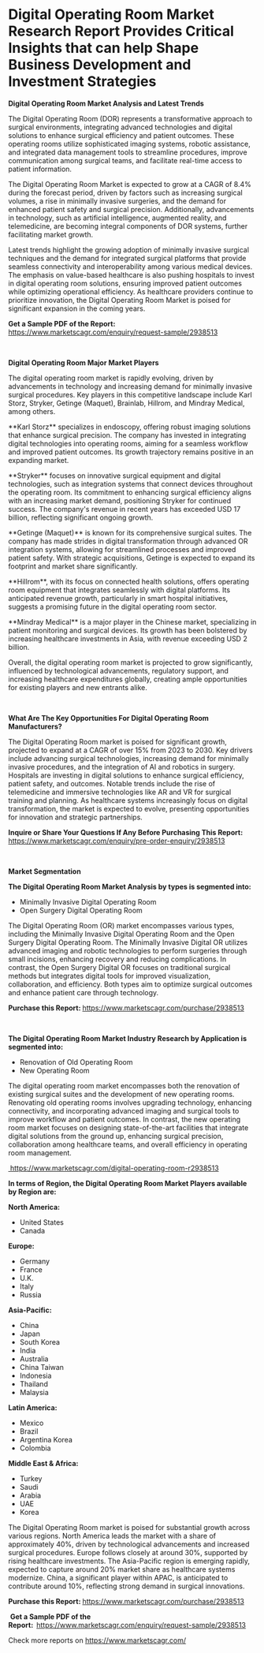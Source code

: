 <p><h1>Digital Operating Room Market Research Report Provides Critical Insights that can help Shape Business Development and Investment Strategies</h1></p><p><strong>Digital Operating Room Market Analysis and Latest Trends</strong></p>
<p><p>The Digital Operating Room (DOR) represents a transformative approach to surgical environments, integrating advanced technologies and digital solutions to enhance surgical efficiency and patient outcomes. These operating rooms utilize sophisticated imaging systems, robotic assistance, and integrated data management tools to streamline procedures, improve communication among surgical teams, and facilitate real-time access to patient information.</p><p>The Digital Operating Room Market is expected to grow at a CAGR of 8.4% during the forecast period, driven by factors such as increasing surgical volumes, a rise in minimally invasive surgeries, and the demand for enhanced patient safety and surgical precision. Additionally, advancements in technology, such as artificial intelligence, augmented reality, and telemedicine, are becoming integral components of DOR systems, further facilitating market growth.</p><p>Latest trends highlight the growing adoption of minimally invasive surgical techniques and the demand for integrated surgical platforms that provide seamless connectivity and interoperability among various medical devices. The emphasis on value-based healthcare is also pushing hospitals to invest in digital operating room solutions, ensuring improved patient outcomes while optimizing operational efficiency. As healthcare providers continue to prioritize innovation, the Digital Operating Room Market is poised for significant expansion in the coming years.</p></p>
<p><strong>Get a Sample PDF of the Report:&nbsp;</strong> <a href="https://www.marketscagr.com/enquiry/request-sample/2938513?utm_campaign=2095&utm_medium=2&utm_source=Github&utm_content=ia&utm_term=15032025&utm_id=digital-operating-room">https://www.marketscagr.com/enquiry/request-sample/2938513</a></p>
<p>&nbsp;</p>
<p><strong>Digital Operating Room Major Market Players</strong></p>
<p><p>The digital operating room market is rapidly evolving, driven by advancements in technology and increasing demand for minimally invasive surgical procedures. Key players in this competitive landscape include Karl Storz, Stryker, Getinge (Maquet), Brainlab, Hillrom, and Mindray Medical, among others.</p><p>**Karl Storz** specializes in endoscopy, offering robust imaging solutions that enhance surgical precision. The company has invested in integrating digital technologies into operating rooms, aiming for a seamless workflow and improved patient outcomes. Its growth trajectory remains positive in an expanding market.</p><p>**Stryker** focuses on innovative surgical equipment and digital technologies, such as integration systems that connect devices throughout the operating room. Its commitment to enhancing surgical efficiency aligns with an increasing market demand, positioning Stryker for continued success. The company's revenue in recent years has exceeded USD 17 billion, reflecting significant ongoing growth.</p><p>**Getinge (Maquet)** is known for its comprehensive surgical suites. The company has made strides in digital transformation through advanced OR integration systems, allowing for streamlined processes and improved patient safety. With strategic acquisitions, Getinge is expected to expand its footprint and market share significantly.</p><p>**Hillrom**, with its focus on connected health solutions, offers operating room equipment that integrates seamlessly with digital platforms. Its anticipated revenue growth, particularly in smart hospital initiatives, suggests a promising future in the digital operating room sector.</p><p>**Mindray Medical** is a major player in the Chinese market, specializing in patient monitoring and surgical devices. Its growth has been bolstered by increasing healthcare investments in Asia, with revenue exceeding USD 2 billion.</p><p>Overall, the digital operating room market is projected to grow significantly, influenced by technological advancements, regulatory support, and increasing healthcare expenditures globally, creating ample opportunities for existing players and new entrants alike.</p></p>
<p>&nbsp;</p>
<p><strong>What Are The Key Opportunities For Digital Operating Room Manufacturers?</strong></p>
<p><p>The Digital Operating Room market is poised for significant growth, projected to expand at a CAGR of over 15% from 2023 to 2030. Key drivers include advancing surgical technologies, increasing demand for minimally invasive procedures, and the integration of AI and robotics in surgery. Hospitals are investing in digital solutions to enhance surgical efficiency, patient safety, and outcomes. Notable trends include the rise of telemedicine and immersive technologies like AR and VR for surgical training and planning. As healthcare systems increasingly focus on digital transformation, the market is expected to evolve, presenting opportunities for innovation and strategic partnerships.</p></p>
<p><strong>Inquire or Share Your Questions If Any Before Purchasing This Report:</strong> <a href="https://www.marketscagr.com/enquiry/pre-order-enquiry/2938513?utm_campaign=2095&utm_medium=2&utm_source=Github&utm_content=ia&utm_term=15032025&utm_id=digital-operating-room">https://www.marketscagr.com/enquiry/pre-order-enquiry/2938513</a></p>
<p>&nbsp;</p>
<p><strong>Market Segmentation</strong></p>
<p><strong>The Digital Operating Room Market Analysis by types is segmented into:</strong></p>
<p><ul><li>Minimally Invasive Digital Operating Room</li><li>Open Surgery Digital Operating Room</li></ul></p>
<p><p>The Digital Operating Room (OR) market encompasses various types, including the Minimally Invasive Digital Operating Room and the Open Surgery Digital Operating Room. The Minimally Invasive Digital OR utilizes advanced imaging and robotic technologies to perform surgeries through small incisions, enhancing recovery and reducing complications. In contrast, the Open Surgery Digital OR focuses on traditional surgical methods but integrates digital tools for improved visualization, collaboration, and efficiency. Both types aim to optimize surgical outcomes and enhance patient care through technology.</p></p>
<p><strong>Purchase this Report:&nbsp;</strong><a href="https://www.marketscagr.com/purchase/2938513?utm_campaign=2095&utm_medium=2&utm_source=Github&utm_content=ia&utm_term=15032025&utm_id=digital-operating-room">https://www.marketscagr.com/purchase/2938513</a></p>
<p>&nbsp;</p>
<p><strong>The Digital Operating Room Market Industry Research by Application is segmented into:</strong></p>
<p><ul><li>Renovation of Old Operating Room</li><li>New Operating Room</li></ul></p>
<p><p>The digital operating room market encompasses both the renovation of existing surgical suites and the development of new operating rooms. Renovating old operating rooms involves upgrading technology, enhancing connectivity, and incorporating advanced imaging and surgical tools to improve workflow and patient outcomes. In contrast, the new operating room market focuses on designing state-of-the-art facilities that integrate digital solutions from the ground up, enhancing surgical precision, collaboration among healthcare teams, and overall efficiency in operating room management.</p></p>
<p><a href="https://www.marketscagr.com/digital-operating-room-r2938513?utm_campaign=2095&utm_medium=2&utm_source=Github&utm_content=ia&utm_term=15032025&utm_id=digital-operating-room">&nbsp;https://www.marketscagr.com/digital-operating-room-r2938513</a></p>
<p><strong>In terms of Region, the Digital Operating Room Market Players available by Region are:</strong></p>
<p>
    <p> <strong> North America: </strong>
        <ul>
            <li>United States</li>
            <li>Canada</li>
        </ul>
        </p> 
    <p> <strong> Europe: </strong>
        <ul>
            <li>Germany</li>
            <li>France</li>
            <li>U.K.</li>
            <li>Italy</li>
            <li>Russia</li>
        </ul>
        </p> 
    <p> <strong> Asia-Pacific: </strong>
        <ul>
            <li>China</li>
            <li>Japan</li>
            <li>South Korea</li>
            <li>India</li>
            <li>Australia</li>
            <li>China Taiwan</li>
            <li>Indonesia</li>
            <li>Thailand</li>
            <li>Malaysia</li>
        </ul>
        </p> 
    <p> <strong> Latin America: </strong>
        <ul>
            <li>Mexico</li>
            <li>Brazil</li>
            <li>Argentina Korea</li>
            <li>Colombia</li>
        </ul>
        </p> 
    <p> <strong> Middle East & Africa: </strong>
        <ul>
            <li>Turkey</li>
            <li>Saudi</li>
            <li>Arabia</li>
            <li>UAE</li>
            <li>Korea</li>
        </ul>
    </p>
    </p>
<p><p>The Digital Operating Room market is poised for substantial growth across various regions. North America leads the market with a share of approximately 40%, driven by technological advancements and increased surgical procedures. Europe follows closely at around 30%, supported by rising healthcare investments. The Asia-Pacific region is emerging rapidly, expected to capture around 20% market share as healthcare systems modernize. China, a significant player within APAC, is anticipated to contribute around 10%, reflecting strong demand in surgical innovations.</p></p>
<p><strong>Purchase this Report: </strong><a href="https://www.marketscagr.com/purchase/2938513?utm_campaign=2095&utm_medium=2&utm_source=Github&utm_content=ia&utm_term=15032025&utm_id=digital-operating-room">https://www.marketscagr.com/purchase/2938513</a></p>
<p>&nbsp;<strong>Get a Sample PDF of the Report:&nbsp;&nbsp;</strong><a href="https://www.marketscagr.com/enquiry/request-sample/2938513?utm_campaign=2095&utm_medium=2&utm_source=Github&utm_content=ia&utm_term=15032025&utm_id=digital-operating-room">https://www.marketscagr.com/enquiry/request-sample/2938513</a></p>
<p><strong></strong></p>
<p>Check more reports on <a href="https://www.marketscagr.com/?utm_campaign=2095&utm_medium=2&utm_source=Github&utm_content=ia&utm_term=15032025&utm_id=digital-operating-room">https://www.marketscagr.com/</a></p>
